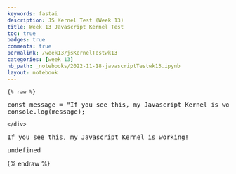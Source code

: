 ```yaml
---
keywords: fastai
description: JS Kernel Test (Week 13)
title: Week 13 Javascript Kernel Test
toc: true 
badges: true
comments: true
permalink: /week13/jsKernelTestwk13
categories: [week 13]
nb_path: _notebooks/2022-11-18-javascriptTestwk13.ipynb
layout: notebook
---
```


<!--
#################################################
### THIS FILE WAS AUTOGENERATED! DO NOT EDIT! ###
#################################################
# file to edit: _notebooks/2022-11-18-javascriptTestwk13.ipynb
-->

<div class="container" id="notebook-container">
        
    {% raw %}
    
<div class="cell border-box-sizing code_cell rendered">
<div class="input">

<div class="inner_cell">
    <div class="input_area">
<div class=" highlight hl-javascript"><pre><span></span><span class="kr">const</span> <span class="nx">message</span> <span class="o">=</span> <span class="s2">&quot;If you see this, my Javascript Kernel is working!&quot;</span><span class="p">;</span>
<span class="nx">console</span><span class="p">.</span><span class="nx">log</span><span class="p">(</span><span class="nx">message</span><span class="p">);</span>
</pre></div>

    </div>
</div>
</div>

<div class="output_wrapper">
<div class="output">

<div class="output_area">

<div class="output_subarea output_stream output_stdout output_text">
<pre>If you see this, my Javascript Kernel is working!
</pre>
</div>
</div>

<div class="output_area">



<div class="output_text output_subarea output_execute_result">
<pre>undefined</pre>
</div>

</div>

</div>
</div>

</div>
    {% endraw %}

</div>
 

